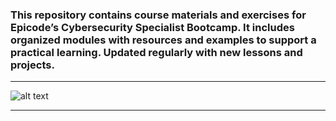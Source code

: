 
### This repository contains course materials and exercises for Epicode’s Cybersecurity Specialist Bootcamp. It includes organized modules with resources and examples to support a practical learning. Updated regularly with new lessons and projects.
---
![alt text](https://i.ytimg.com/vi/pnNCvnlmJXg/maxresdefault.jpg)

---
